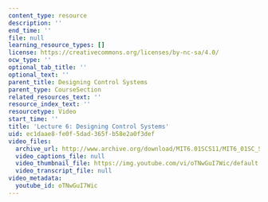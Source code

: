 ```yaml
---
content_type: resource
description: ''
end_time: ''
file: null
learning_resource_types: []
license: https://creativecommons.org/licenses/by-nc-sa/4.0/
ocw_type: ''
optional_tab_title: ''
optional_text: ''
parent_title: Designing Control Systems
parent_type: CourseSection
related_resources_text: ''
resource_index_text: ''
resourcetype: Video
start_time: ''
title: 'Lecture 6: Designing Control Systems'
uid: ec1daae8-fe0f-5dad-365f-b58e2a0f3def
video_files:
  archive_url: http://www.archive.org/download/MIT6.01SCS11/MIT6_01SC_S11_lec06_300k.mp4
  video_captions_file: null
  video_thumbnail_file: https://img.youtube.com/vi/oTNwGuI7Wic/default.jpg
  video_transcript_file: null
video_metadata:
  youtube_id: oTNwGuI7Wic
---
```

